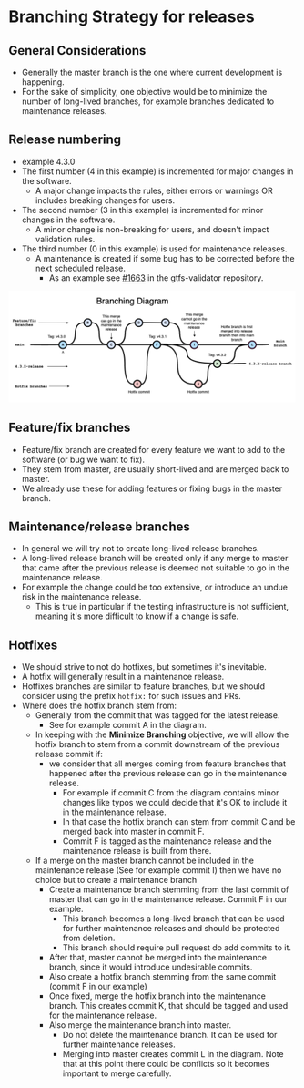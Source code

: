 # Branching Strategy for releases

## General Considerations

- Generally the master branch is the one where current development is happening.
- For the sake of simplicity, one objective would be to minimize the number of long-lived branches, for example branches dedicated to maintenance releases.
 

## Release numbering
- example 4.3.0
- The first number (4 in this example) is incremented for major changes in the software. 
  - A major change impacts the rules, either errors or warnings OR includes breaking changes for users.
- The second number (3 in this example) is incremented for minor changes in the software.
  - A minor change is non-breaking for users, and doesn't impact validation rules.
- The third number (0 in this example) is used for maintenance releases.
  - A maintenance is created if some bug has to be corrected before the next scheduled release.
    - As an example see [#1663](https://github.com/MobilityData/gtfs-validator/pull/1653) in the gtfs-validator repository.
  
![](BranchingDiagram.png)

## Feature/fix branches

- Feature/fix branch are created for every feature we want to add to the software (or bug we want to fix).
- They stem from master, are usually short-lived and are merged back to master.
- We already use these for adding features or fixing bugs in the master branch. 

## Maintenance/release branches
- In general we will try not to create long-lived release branches.
- A long-lived release branch will be created only if any merge to master that came after the previous release is deemed not suitable to go in the maintenance release.
- For example the change could be too extensive, or introduce an undue risk in the maintenance release. 
  - This is true in particular if the testing infrastructure is not sufficient, meaning it's more difficult to know if a change is safe.


## Hotfixes
- We should strive to not do hotfixes, but sometimes it's inevitable.
- A hotfix will generally result in a maintenance release.
- Hotfixes branches are similar to feature branches, but we should consider using the prefix `hotfix:` for such issues and PRs.
- Where does the hotfix branch stem from:
    - Generally from the commit that was tagged for the latest release.
        - See for example commit A in the diagram.
    - In keeping with the **Minimize Branching** objective, we will allow the hotfix branch to stem from a commit
      downstream of the previous release commit if:
        - we consider that all merges coming from feature branches that happened after the previous release can go in the maintenance release.
            - For example if commit C from the diagram contains minor changes like typos we could decide that it's OK to include it in the maintenance release.
            - In that case the hotfix branch can stem from commit C and be merged back into master in commit F.
            - Commit F is tagged as the maintenance release and the maintenance release is built from there.
    - If a merge on the master branch cannot be included in the maintenance release (See for example commit I) then we have no choice but to create a maintenance branch
        - Create a maintenance branch stemming from the last commit of master that can go in the maintenance release. Commit F in our example.
          - This branch becomes a long-lived branch that can be used for further maintenance releases and should be protected from deletion.
          - This branch should require pull request do add commits to it.
        - After that, master cannot be merged into the maintenance branch, since it would introduce undesirable commits.
        - Also create a hotfix branch stemming from the same commit (commit F in our example)
        - Once fixed, merge the hotfix branch into the maintenance branch. This creates commit K, that should be tagged and used for the maintenance release.
        - Also merge the maintenance branch into master.
            - Do not delete the maintenance branch. It can be used for further maintenance releases.
            - Merging into master creates commit L in the diagram. Note that at this point there could be conflicts so it becomes important to merge carefully.
 